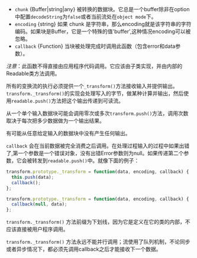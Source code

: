
* `chunk` {Buffer|string|any} 被转换的数据块。它总是一个buffer除非在option中配置`decodeString`为`false`或者当前流处在`object mode`下。
* `encoding` {string} 如果 chunk 是字符串，那么encoding就是该字符串的字符编码。如果块是Buffer，它是一个特殊的值'buffer',这种情况encoding可以被忽略。
* `callback` {Function} 当块被处理完成时调用此函数（包含error和data参数）。

*注意*：此函数不得直接由应用程序代码调用。它应该由子类实现，并由内部的Readable类方法调用。

所有的变换流的执行必须提供一个`_transform()`方法接收输入并提供输出。`transform._transform()`的实现会处理写入的字节，做某种计算并输出，然后使用`readable.push()`方法把这个输出传递到可读流。

从一个单个输入数据块可能会调用零次或多次`transform.push()`方法，调用次数取决于每次把多少数据做为一个输出结果。

有可能从任意给定输入的数据块中没有产生任何输出。

`callback` 会在当前数据被完全消费之后调用。在处理过程输入的过程中如果出错了,第一个参数是一个错误对象，没有出错Error参数则为null。如果传递第二个参数，它会被转发到`readable.push()`中。就像下面的例子：

```js
transform.prototype._transform = function(data, encoding, callback) {
  this.push(data);
  callback();
};

transform.prototype._transform = function(data, encoding, callback) {
  callback(null, data);
};
```

`transform._transform()` 方法前缀为下划线，因为它是定义在它的类的内部，不应该直接被用户程序调用。

`transform._transform()` 方法永远不能并行调用；流使用了队列机制，不论同步或者异步情况下，都必须先调用callback之后才能接收下一个数据。
